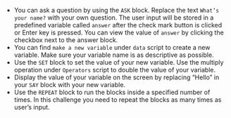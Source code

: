 - You can ask a question by using the `ASK` block.
  Replace the text `What’s your name?` with your own question.
  The user input will be stored in a predefined variable called `answer` after the check mark button is clicked or Enter key is pressed.
  You can view the value of `answer` by clicking the checkbox next to the answer block.
- You can find `make a new variable` under `data` script to create a new variable. 
  Make sure your variable name is as descriptive as possible.
- Use the `SET` block to set the value of your new variable.
  Use the multiply operation under `Operators` script to double the value of your variable. 
- Display the value of your variable on the screen by replacing “Hello” in your `SAY` block with your new variable. 
- Use the `REPEAT` block to run the blocks inside a specified number of times.
  In this challenge you need to repeat the blocks as many times as user’s input.
  